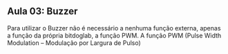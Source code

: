 ## Aula 03: Buzzer

Para utilizar o Buzzer não é necessário a nenhuma função externa, apenas a função da própria bitdoglab, a função PWM. A função PWM (Pulse Width Modulation – Modulação por Largura de Pulso)
